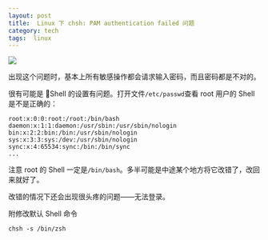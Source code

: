 ```yaml
---
layout: post
title:  Linux 下 chsh: PAM authentication failed 问题
category: tech
tags:  linux
---
```

![](/assets/img/linux.jpg)

出现这个问题时，基本上所有敏感操作都会请求输入密码，而且密码都是不对的。

很有可能是  Shell 的设置有问题。打开文件`/etc/passwd`查看 root 用户的 Shell 是不是正确的：

	root:x:0:0:root:/root:/bin/bash
	daemon:x:1:1:daemon:/usr/sbin:/usr/sbin/nologin
	bin:x:2:2:bin:/bin:/usr/sbin/nologin
	sys:x:3:3:sys:/dev:/usr/sbin/nologin
	sync:x:4:65534:sync:/bin:/bin/sync
	...

注意 root 的 Shell 一定是`/bin/bash`。多半可能是中途某个地方将它改错了，改回来就好了。

改错的情况下还会出现很头疼的问题——无法登录。

附修改默认 Shell 命令

	chsh -s /bin/zsh

